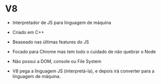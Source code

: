 # V8
- Interpretador de JS para linguagem de máquina
- Criado em C++
- Beaseado nas últimas features do JS
- Focado para Chrome mas tem todo o cuidado de não quebrar o Node
- Não possui a DOM, console ou File System

- V8 pega a linguagem JS (interpretá-la), e depois irá converter para a linguagem de máquina.

